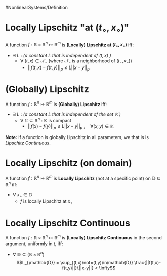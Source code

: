 #NonlinearSystems/Definition 

# Locally Lipschitz "at $(t_\circ,x_\circ)$"
A function $f:\mathbb{R}\times\mathbb{R}^n\mapsto\mathbb{R}^m$ is **(Locally) Lipschitz at $(t_\circ,x_\circ)$**  iff:
- $\exists~L$ :     *(a constant $L$ that is independent of $(t,x)$ )*
	- $\forall~(t,x)\in\mathcal{N}_\circ$  (where $\mathcal{N}_\circ$ is a neighborhood of $(t_\circ,x_\circ)$)
		- $||f(t,x) - f(t,y)||_p \leq L||x-y||_p$


# (Globally) Lipschitz
A function $f:\mathbb{R}^n\mapsto\mathbb{R}^{m}$ is **(Globally) Lipschitz** iff:
- $\exists~L$ :     *(a constant $L$ that is independent of the set $\mathbb{K}$ )*
	- $\forall~\mathbb{K}\subset\mathbb{R}^n$  : $\mathbb{K}$ is compact
		- $||f(x) - f(y)||_p \leq L||x-y||_p~, \quad \forall(x,y)\in\mathbb{K}$

**Note:** If a function is globally Lipschitz in all parameters, we that is is *Lipschitz Continuous*.

# Locally Lipschitz (on domain)
A function $f:\mathbb{R}^n\mapsto\mathbb{R}^{m}$ is **Locally Lipschitz** (not at a specific point) on $\mathbb{D}\subseteq\mathbb{R}^n$ iff:
- $\forall~x_\circ\in\mathbb{D}$
	- $f$ is locally Lipschitz at $x_\circ$


# Locally Lipschitz Continuous
A function $f:\mathbb{R}\times\mathbb{R}^n\mapsto\mathbb{R}^{m}$ is **(Locally) Lipschitz Continuous** in the second argument, uniformly in $t$, iff:
- $\forall~\mathbb{D}\subseteq(\mathbb{R}\times\mathbb{R}^n)$ $$L_{\mathbb{D}} = \sup_{(t,x)\not=(t,y)\in\mathbb{D}} \frac{||f(t,x)-f(t,y)||}{||x-y||} < \infty$$

